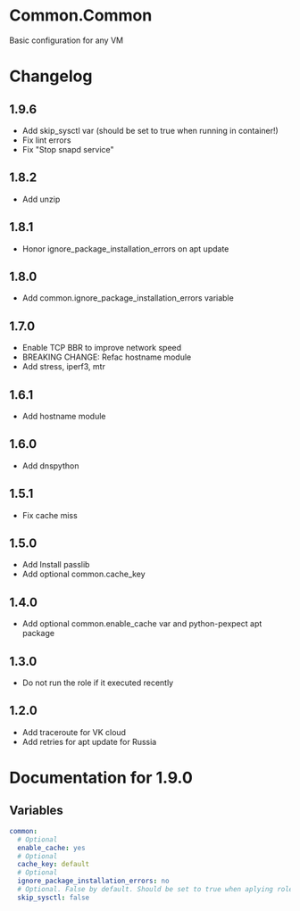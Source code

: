 # Common.Common

Basic configuration for any VM

# Changelog

## 1.9.6

- Add skip_sysctl var (should be set to true when running in container!)
- Fix lint errors 
- Fix "Stop snapd service"

## 1.8.2

- Add unzip

## 1.8.1

- Honor ignore_package_installation_errors on apt update

## 1.8.0

- Add common.ignore_package_installation_errors variable

## 1.7.0

- Enable TCP BBR to improve network speed
- BREAKING CHANGE: Refac hostname module
- Add stress, iperf3, mtr

## 1.6.1

- Add hostname module

## 1.6.0

- Add dnspython

## 1.5.1

- Fix cache miss

## 1.5.0

- Add Install passlib
- Add optional common.cache_key

## 1.4.0

- Add optional common.enable_cache var and python-pexpect apt package

## 1.3.0

- Do not run the role if it executed recently

## 1.2.0

- Add traceroute for VK cloud
- Add retries for apt update for Russia

# Documentation for 1.9.0

## Variables

```yaml
common:
  # Optional
  enable_cache: yes
  # Optional
  cache_key: default
  # Optional
  ignore_package_installation_errors: no
  # Optional. False by default. Should be set to true when aplying role to container!
  skip_sysctl: false
```

